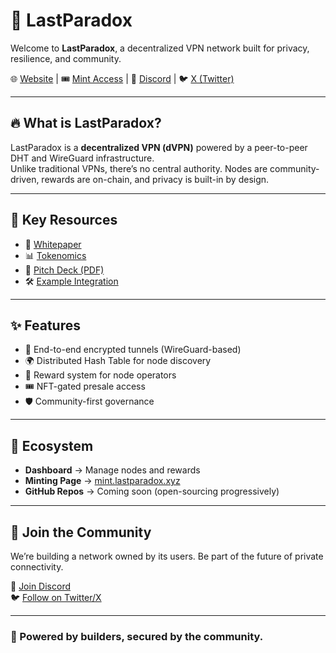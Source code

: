 # 👾 LastParadox

Welcome to **LastParadox**, a decentralized VPN network built for privacy, resilience, and community.

🌐 [Website](https://lastparadox.xyz) | 🎟 [Mint Access](https://mint.lastparadox.xyz) | 💬 [Discord](https://discord.gg/w4xvwUQg) | 🐦 [X (Twitter)](https://x.com/LastParadox__) 

---

## 🔥 What is LastParadox?
LastParadox is a **decentralized VPN (dVPN)** powered by a peer-to-peer DHT and WireGuard infrastructure.  
Unlike traditional VPNs, there’s no central authority. Nodes are community-driven, rewards are on-chain, and privacy is built-in by design.

---

## 📖 Key Resources
- 📜 [Whitepaper](https://github.com/Lastexitfromnowhere/Lastparad0xvP/blob/main/WHITEPAPER.md)
- 📊 [Tokenomics](https://github.com/Lastexitfromnowhere/Lastparad0xvP/blob/main/TOKENOMICS.md)
- 🎯 [Pitch Deck (PDF)](./docs/lastparadox_pitchdeck.pdf)  
- 🛠 [Example Integration](./examples/candy-machine-boilerplate)  

---

## ✨ Features
- 🔐 End-to-end encrypted tunnels (WireGuard-based)
- 🌍 Distributed Hash Table for node discovery
- 💸 Reward system for node operators
- 🎟 NFT-gated presale access
- 🛡 Community-first governance

---

## 📌 Ecosystem
- **Dashboard** → Manage nodes and rewards  
- **Minting Page** → [mint.lastparadox.xyz](https://mint.lastparadox.xyz)  
- **GitHub Repos** → Coming soon (open-sourcing progressively)  

---

## 🤝 Join the Community
We’re building a network owned by its users. Be part of the future of private connectivity.  

💬 [Join Discord](https://discord.gg/w4xvwUQg)  
🐦 [Follow on Twitter/X](https://x.com/LastParadox__) 

---

### 🚀 Powered by builders, secured by the community.
